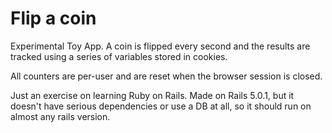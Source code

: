 # Flip a coin

Experimental Toy App. A coin is flipped every second and the results 
are tracked using a series of  variables stored in cookies. 

All counters are per-user and are reset when the 
browser session is closed.

Just an exercise on learning Ruby on Rails. Made on Rails 5.0.1, 
but it doesn't have serious dependencies or use a DB at all, so it should
run on almost any rails version.